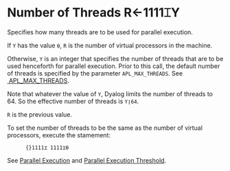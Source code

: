
<!-- Hidden search keywords -->
<div style="display: none;">
  1111⌶
</div>






<h1 class="heading"><span class="name">Number of Threads</span> <span class="command">R←1111⌶Y</span></h1>



Specifies how many threads are to be used for parallel execution.


If `Y` has the value `⍬`, `R` is the number of virtual processors in the machine.


Otherwise, `Y` is an integer that specifies the number of threads that are to be used henceforth for parallel execution. Prior to this call, the default number of threads is specified by the parameter  `APL_MAX_THREADS`. See [ APL_MAX_THREADS](../../../../windows-installation-and-configuration-guide/configuration-parameters/configuration-parameters).


Note that whatever the value of `Y`, Dyalog limits the number of threads to 64. So the effective number of threads is `Y⌊64`.



`R` is the previous value.


To set the number of threads to be the same as the number of virtual processors, execute the stamement:
```apl
      {}1111⌶ 1111⌶⍬
```


See [Parallel Execution](../../../../programming-reference-guide/introduction/parallel-execution) and [Parallel Execution Threshold](parallel-execution-threshold.md).


